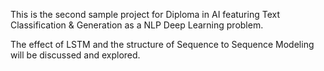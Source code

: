 This is the second sample project for Diploma in AI featuring Text Classification & Generation as a NLP Deep Learning problem. 

The effect of LSTM and the structure of Sequence to Sequence Modeling will be discussed and explored.

